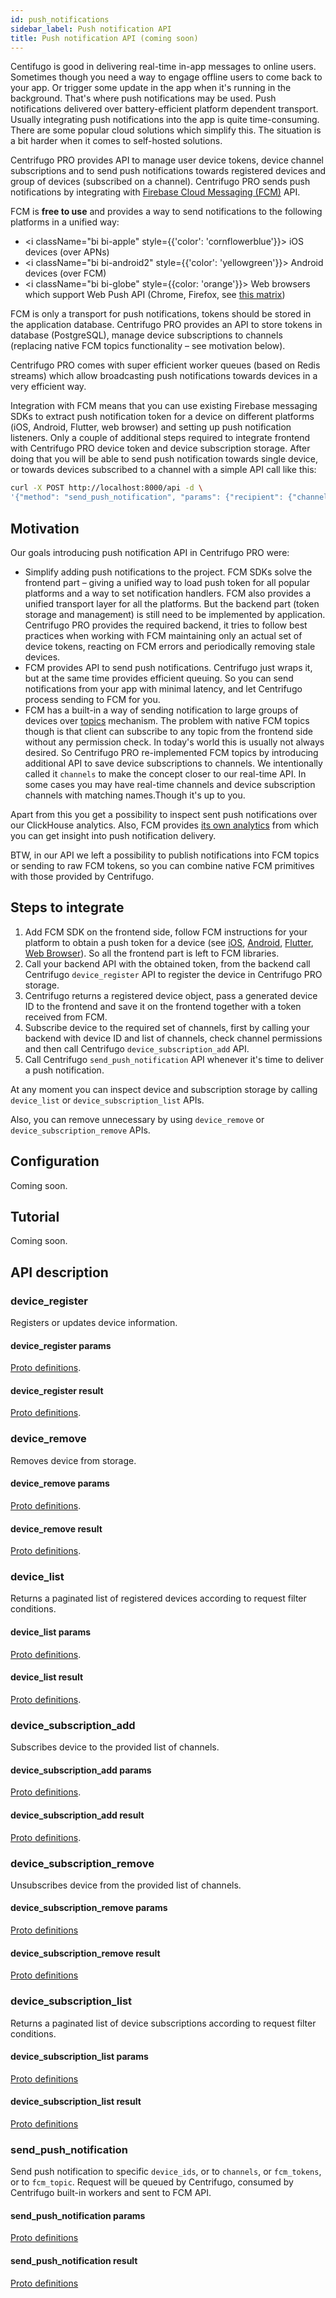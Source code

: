 ```yaml
---
id: push_notifications
sidebar_label: Push notification API
title: Push notification API (coming soon)
---
```


Centifugo is good in delivering real-time in-app messages to online users. Sometimes though you need a way to engage offline users to come back to your app. Or trigger some update in the app when it's running in the background. That's where push notifications may be used. Push notifications delivered over battery-efficient platform dependent transport. Usually integrating push notifications into the app is quite time-consuming. There are some popular cloud solutions which simplify this. The situation is a bit harder when it comes to self-hosted solutions.

Centrifugo PRO provides API to manage user device tokens, device channel subscriptions and to send push notifications towards registered devices and group of devices (subscribed on a channel). Centrifugo PRO sends push notifications by integrating with [Firebase Cloud Messaging (FCM)](https://firebase.google.com/docs/cloud-messaging) API.

FCM is **free to use** and provides a way to send notifications to the following platforms in a unified way:

* <i className="bi bi-apple" style={{'color': 'cornflowerblue'}}></i> iOS devices (over APNs)
* <i className="bi bi-android2" style={{'color': 'yellowgreen'}}></i> Android devices (over FCM)
* <i className="bi bi-globe" style={{color: 'orange'}}></i> Web browsers which support Web Push API (Chrome, Firefox, see <a href="https://caniuse.com/push-api">this matrix</a>)

FCM is only a transport for push notifications, tokens should be stored in the application database. Centrifugo PRO provides an API to store tokens in database (PostgreSQL), manage device subscriptions to channels (replacing native FCM topics functionality – see motivation below).

Centrifugo PRO comes with super efficient worker queues (based on Redis streams) which allow broadcasting push notifications towards devices in a very efficient way.

Integration with FCM means that you can use existing Firebase messaging SDKs to extract push notification token for a device on different platforms (iOS, Android, Flutter, web browser) and setting up push notification listeners. Only a couple of additional steps required to integrate frontend with Centrifugo PRO device token and device subscription storage. After doing that you will be able to send push notification towards single device, or towards devices subscribed to a channel with a simple API call like this:

```bash
curl -X POST http://localhost:8000/api -d \
'{"method": "send_push_notification", "params": {"recipient": {"channels": ["test"]}, "notification": {"fcm": {"notification": {"title": "Hello", "body": "How are you?"}}}}}'
```

## Motivation

Our goals introducing push notification API in Centrifugo PRO were:

* Simplify adding push notifications to the project. FCM SDKs solve the frontend part – giving a unified way to load push token for all popular platforms and a way to set notification handlers. FCM also provides a unified transport layer for all the platforms. But the backend part (token storage and management) is still need to be implemented by application. Centrifugo PRO provides the required backend, it tries to follow best practices when working with FCM maintaining only an actual set of device tokens, reacting on FCM errors and periodically removing stale devices.
* FCM provides API to send push notifications. Centrifugo just wraps it, but at the same time provides efficient queuing. So you can send notifications from your app with minimal latency, and let Centrifugo process sending to FCM for you.
* FCM has a built-in a way of sending notification to large groups of devices over [topics](https://firebase.google.com/docs/cloud-messaging/android/topic-messaging) mechanism. The problem with native FCM topics though is that client can subscribe to any topic from the frontend side without any permission check. In today's world this is usually not always desired. So Centrifugo PRO re-implemented FCM topics by introducing additional API to save device subscriptions to channels. We intentionally called it `channels` to make the concept closer to our real-time API. In some cases you may have real-time channels and device subscription channels with matching names.Though it's up to you.

Apart from this you get a possibility to inspect sent push notifications over our ClickHouse analytics. Also, FCM provides [its own analytics](https://firebase.google.com/docs/cloud-messaging/understand-delivery?platform=web) from which you can get insight into push notification delivery.

BTW, in our API we left a possibility to publish notifications into FCM topics or sending to raw FCM tokens, so you can combine native FCM primitives with those provided by Centrifugo.

## Steps to integrate

1. Add FCM SDK on the frontend side, follow FCM instructions for your platform to obtain a push token for a device (see [iOS](https://firebase.google.com/docs/cloud-messaging/ios/client), [Android](https://firebase.google.com/docs/cloud-messaging/android/client), [Flutter](https://firebase.google.com/docs/cloud-messaging/flutter/client), [Web Browser](https://firebase.google.com/docs/cloud-messaging/js/client)). So all the frontend part is left to FCM libraries.
2. Call your backend API with the obtained token, from the backend call Centrifugo `device_register` API to register the device in Centrifugo PRO storage.
3. Centrifugo returns a registered device object, pass a generated device ID to the frontend and save it on the frontend together with a token received from FCM.
4. Subscribe device to the required set of channels, first by calling your backend with device ID and list of channels, check channel permissions and then call Centrifugo `device_subscription_add` API.
5. Call Centrifugo `send_push_notification` API whenever it's time to deliver a push notification.

At any moment you can inspect device and subscription storage by calling `device_list` or `device_subscription_list` APIs.

Also, you can remove unnecessary by using `device_remove` or `device_subscription_remove` APIs.

## Configuration

Coming soon.

## Tutorial

Coming soon.

## API description

### device_register

Registers or updates device information.

#### device_register params

[Proto definitions](https://github.com/centrifugal/centrifugo/blob/157d3a7da9bdae5b6274da99473deee25f158e40/internal/apiproto/api.proto#L485).

#### device_register result

[Proto definitions](https://github.com/centrifugal/centrifugo/blob/master/internal/apiproto/api.proto#L558).

### device_remove

Removes device from storage.

#### device_remove params

[Proto definitions](https://github.com/centrifugal/centrifugo/blob/157d3a7da9bdae5b6274da99473deee25f158e40/internal/apiproto/api.proto#L493).

#### device_remove result

[Proto definitions](https://github.com/centrifugal/centrifugo/blob/157d3a7da9bdae5b6274da99473deee25f158e40/internal/apiproto/api.proto#L562).

### device_list

Returns a paginated list of registered devices according to request filter conditions.

#### device_list params

[Proto definitions](https://github.com/centrifugal/centrifugo/blob/157d3a7da9bdae5b6274da99473deee25f158e40/internal/apiproto/api.proto#L498).

#### device_list result

[Proto definitions](https://github.com/centrifugal/centrifugo/blob/157d3a7da9bdae5b6274da99473deee25f158e40/internal/apiproto/api.proto#L565).

### device_subscription_add

Subscribes device to the provided list of channels.

#### device_subscription_add params

[Proto definitions](https://github.com/centrifugal/centrifugo/blob/157d3a7da9bdae5b6274da99473deee25f158e40/internal/apiproto/api.proto#L508).

#### device_subscription_add result

[Proto definitions](https://github.com/centrifugal/centrifugo/blob/157d3a7da9bdae5b6274da99473deee25f158e40/internal/apiproto/api.proto#L579).

### device_subscription_remove

Unsubscribes device from the provided list of channels.

#### device_subscription_remove params

[Proto definitions](https://github.com/centrifugal/centrifugo/blob/157d3a7da9bdae5b6274da99473deee25f158e40/internal/apiproto/api.proto#L513)

#### device_subscription_remove result

[Proto definitions](https://github.com/centrifugal/centrifugo/blob/157d3a7da9bdae5b6274da99473deee25f158e40/internal/apiproto/api.proto#L582)

### device_subscription_list

Returns a paginated list of device subscriptions according to request filter conditions.

#### device_subscription_list params

[Proto definitions](https://github.com/centrifugal/centrifugo/blob/157d3a7da9bdae5b6274da99473deee25f158e40/internal/apiproto/api.proto#L518)

#### device_subscription_list result

[Proto definitions](https://github.com/centrifugal/centrifugo/blob/157d3a7da9bdae5b6274da99473deee25f158e40/internal/apiproto/api.proto#L585)

### send_push_notification

Send push notification to specific `device_ids`, or to `channels`, or `fcm_tokens`, or to `fcm_topic`. Request will be queued by Centrifugo, consumed by Centrifugo built-in workers and sent to FCM API.

#### send_push_notification params

[Proto definitions](https://github.com/centrifugal/centrifugo/blob/157d3a7da9bdae5b6274da99473deee25f158e40/internal/apiproto/api.proto#L700)

#### send_push_notification result

[Proto definitions](https://github.com/centrifugal/centrifugo/blob/157d3a7da9bdae5b6274da99473deee25f158e40/internal/apiproto/api.proto#L712)

